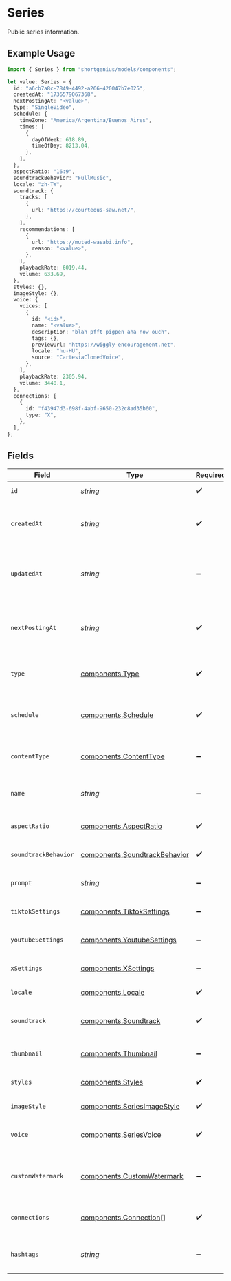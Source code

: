 # Series

Public series information.

## Example Usage

```typescript
import { Series } from "shortgenius/models/components";

let value: Series = {
  id: "a6cb7a8c-7849-4492-a266-420047b7e025",
  createdAt: "1736579067368",
  nextPostingAt: "<value>",
  type: "SingleVideo",
  schedule: {
    timeZone: "America/Argentina/Buenos_Aires",
    times: [
      {
        dayOfWeek: 618.89,
        timeOfDay: 8213.04,
      },
    ],
  },
  aspectRatio: "16:9",
  soundtrackBehavior: "FullMusic",
  locale: "zh-TW",
  soundtrack: {
    tracks: [
      {
        url: "https://courteous-saw.net/",
      },
    ],
    recommendations: [
      {
        url: "https://muted-wasabi.info",
        reason: "<value>",
      },
    ],
    playbackRate: 6019.44,
    volume: 633.69,
  },
  styles: {},
  imageStyle: {},
  voice: {
    voices: [
      {
        id: "<id>",
        name: "<value>",
        description: "blah pfft pigpen aha now ouch",
        tags: {},
        previewUrl: "https://wiggly-encouragement.net",
        locale: "hu-HU",
        source: "CartesiaClonedVoice",
      },
    ],
    playbackRate: 2305.94,
    volume: 3440.1,
  },
  connections: [
    {
      id: "f43947d3-698f-4abf-9650-232c8ad35b60",
      type: "X",
    },
  ],
};
```

## Fields

| Field                                                                          | Type                                                                           | Required                                                                       | Description                                                                    |
| ------------------------------------------------------------------------------ | ------------------------------------------------------------------------------ | ------------------------------------------------------------------------------ | ------------------------------------------------------------------------------ |
| `id`                                                                           | *string*                                                                       | :heavy_check_mark:                                                             | Unique ID of the series.                                                       |
| `createdAt`                                                                    | *string*                                                                       | :heavy_check_mark:                                                             | Date and time (ISO 8601) when the series was created.                          |
| `updatedAt`                                                                    | *string*                                                                       | :heavy_minus_sign:                                                             | Date and time (ISO 8601) when the series was last updated.                     |
| `nextPostingAt`                                                                | *string*                                                                       | :heavy_check_mark:                                                             | Date and time (ISO 8601) when the next video will be posted.                   |
| `type`                                                                         | [components.Type](../../models/components/type.md)                             | :heavy_check_mark:                                                             | Type of the series (e.g., automatically generated).                            |
| `schedule`                                                                     | [components.Schedule](../../models/components/schedule.md)                     | :heavy_check_mark:                                                             | The publishing schedule for the video series.                                  |
| `contentType`                                                                  | [components.ContentType](../../models/components/contenttype.md)               | :heavy_minus_sign:                                                             | Indicates the type of content in this series.                                  |
| `name`                                                                         | *string*                                                                       | :heavy_minus_sign:                                                             | User-friendly name for the series.                                             |
| `aspectRatio`                                                                  | [components.AspectRatio](../../models/components/aspectratio.md)               | :heavy_check_mark:                                                             | Aspect ratio of the series videos.                                             |
| `soundtrackBehavior`                                                           | [components.SoundtrackBehavior](../../models/components/soundtrackbehavior.md) | :heavy_check_mark:                                                             | Behavior of the soundtrack.                                                    |
| `prompt`                                                                       | *string*                                                                       | :heavy_minus_sign:                                                             | A custom topic for the series.                                                 |
| `tiktokSettings`                                                               | [components.TiktokSettings](../../models/components/tiktoksettings.md)         | :heavy_minus_sign:                                                             | Settings for the TikTok platform.                                              |
| `youtubeSettings`                                                              | [components.YoutubeSettings](../../models/components/youtubesettings.md)       | :heavy_minus_sign:                                                             | Settings for the YouTube platform.                                             |
| `xSettings`                                                                    | [components.XSettings](../../models/components/xsettings.md)                   | :heavy_minus_sign:                                                             | Settings for the X/Twitter platform.                                           |
| `locale`                                                                       | [components.Locale](../../models/components/locale.md)                         | :heavy_check_mark:                                                             | Locale of the video series.                                                    |
| `soundtrack`                                                                   | [components.Soundtrack](../../models/components/soundtrack.md)                 | :heavy_check_mark:                                                             | Soundtrack configuration for the series.                                       |
| `thumbnail`                                                                    | [components.Thumbnail](../../models/components/thumbnail.md)                   | :heavy_minus_sign:                                                             | Thumbnail for the series.                                                      |
| `styles`                                                                       | [components.Styles](../../models/components/styles.md)                         | :heavy_check_mark:                                                             | Styles for the series videos.                                                  |
| `imageStyle`                                                                   | [components.SeriesImageStyle](../../models/components/seriesimagestyle.md)     | :heavy_check_mark:                                                             | Image style for series.                                                        |
| `voice`                                                                        | [components.SeriesVoice](../../models/components/seriesvoice.md)               | :heavy_check_mark:                                                             | Voice configuration for the series.                                            |
| `customWatermark`                                                              | [components.CustomWatermark](../../models/components/customwatermark.md)       | :heavy_minus_sign:                                                             | Custom watermark for the series (paid plans only).                             |
| `connections`                                                                  | [components.Connection](../../models/components/connection.md)[]               | :heavy_check_mark:                                                             | Publishing connections for the series.                                         |
| `hashtags`                                                                     | *string*                                                                       | :heavy_minus_sign:                                                             | List of custom hashtags for the series.                                        |